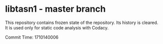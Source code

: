 # libtasn1 - master branch

This repository contains frozen state of the repository.
Its history is cleared. It is used only for static code
analysis with Codacy.

Commit Time: 1710140006